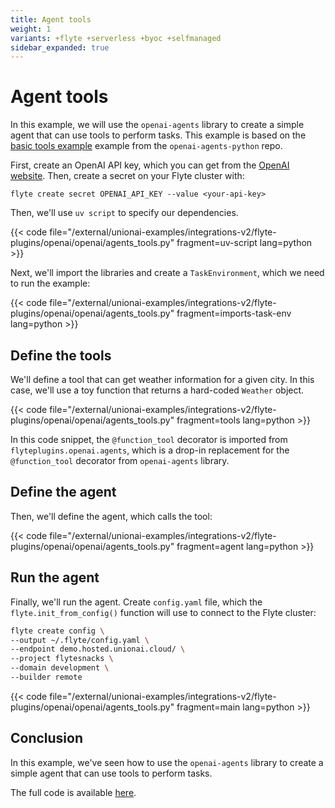 ```yaml
---
title: Agent tools
weight: 1
variants: +flyte +serverless +byoc +selfmanaged
sidebar_expanded: true
---
```


# Agent tools

In this example, we will use the `openai-agents` library to create a simple agent that can use tools to perform tasks.
This example is based on the [basic tools example](https://github.com/openai/openai-agents-python/blob/main/examples/basic/tools.py) example from the `openai-agents-python` repo.

First, create an OpenAI API key, which you can get from the [OpenAI website](https://platform.openai.com/account/api-keys).
Then, create a secret on your Flyte cluster with:

```
flyte create secret OPENAI_API_KEY --value <your-api-key>
```

Then, we'll use `uv script` to specify our dependencies.

{{< code file="/external/unionai-examples/integrations-v2/flyte-plugins/openai/openai/agents_tools.py" fragment=uv-script lang=python >}}

Next, we'll import the libraries and create a `TaskEnvironment`, which we need to run the example:

{{< code file="/external/unionai-examples/integrations-v2/flyte-plugins/openai/openai/agents_tools.py" fragment=imports-task-env lang=python >}}

## Define the tools

We'll define a tool that can get weather information for a
given city. In this case, we'll use a toy function that returns a hard-coded `Weather` object.

{{< code file="/external/unionai-examples/integrations-v2/flyte-plugins/openai/openai/agents_tools.py" fragment=tools lang=python >}}

In this code snippet, the `@function_tool` decorator is imported from `flyteplugins.openai.agents`, which is a drop-in replacement for the `@function_tool` decorator from `openai-agents` library.

## Define the agent

Then, we'll define the agent, which calls the tool:

{{< code file="/external/unionai-examples/integrations-v2/flyte-plugins/openai/openai/agents_tools.py" fragment=agent lang=python >}}

## Run the agent

Finally, we'll run the agent. Create `config.yaml` file, which the `flyte.init_from_config()` function will use to connect to
the Flyte cluster:

```bash
flyte create config \
--output ~/.flyte/config.yaml \
--endpoint demo.hosted.unionai.cloud/ \
--project flytesnacks \
--domain development \
--builder remote
```

{{< code file="/external/unionai-examples/integrations-v2/flyte-plugins/openai/openai/agents_tools.py" fragment=main lang=python >}}

## Conclusion

In this example, we've seen how to use the `openai-agents` library to create a simple agent that can use tools to perform tasks.

The full code is available [here](https://github.com/unionai/unionai-examples/tree/main/integrations-v2/flyte-plugins/openai/openai).
